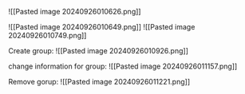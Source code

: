 ![[Pasted image 20240926010626.png]]

![[Pasted image 20240926010649.png]]
![[Pasted image 20240926010749.png]]

Create group:
![[Pasted image 20240926010926.png]]

change information for group:
![[Pasted image 20240926011157.png]]

Remove gorup:
![[Pasted image 20240926011221.png]]
